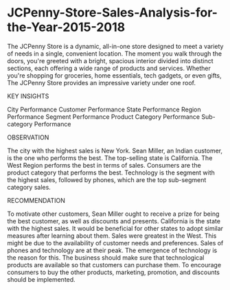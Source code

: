 # JCPenny-Store-Sales-Analysis-for-the-Year-2015-2018
The JCPenny Store is a dynamic, all-in-one store designed to meet a variety of needs in a single, convenient location.
The moment you walk through the doors, you're greeted with a bright, spacious interior divided into distinct sections, each offering a wide range of products and services. Whether you're shopping for groceries, home essentials, tech gadgets, or even gifts, The JCPenny Store provides an impressive variety under one roof.

KEY INSIGHTS 

City Performance
Customer Performance
State Performance
Region Performance
Segment Performance
Product Category Performance
Sub-category Performance

OBSERVATION

The city with the highest sales is New York.
Sean Miller, an Indian customer, is the one who performs the best.
The top-selling state is California.
The West Region performs the best in terms of sales.
Consumers are the product category that performs the best.
Technology is the segment with the highest sales, followed by phones, which are the top sub-segment category sales.

RECOMMENDATION

To motivate other customers, Sean Miller ought to receive a prize for being the best customer, as well as discounts and presents.
California is the state with the highest sales. It would be beneficial for other states to adopt similar measures after learning about them.
Sales were greatest in the West. This might be due to the availability of customer needs and preferences.
Sales of phones and technology are at their peak. The emergence of technology is the reason for this. The business should make sure that technological products are available so that customers can purchase them.
To encourage consumers to buy the other products, marketing, promotion, and discounts should be implemented.
